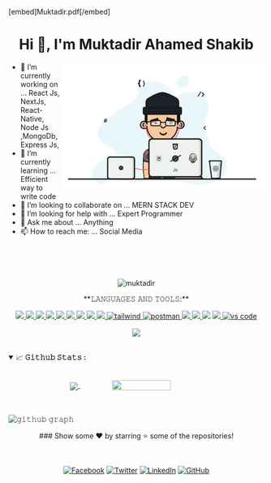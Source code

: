 [embed]Muktadir.pdf[/embed]

<h1 align="center">Hi 👋, I'm Muktadir Ahamed Shakib</h1>

<a target="_blank">
  <img align="right" height="250" width="400" alt="GIF" src="image.gif">
</a>

- 🔭 I’m currently working on ... React Js, NextJs, React-Native, Node Js ,MongoDb, Express Js,
- 🌱 I’m currently learning ... Efficient way to write code
- 👯 I’m looking to collaborate on ... MERN STACK DEV
- 🤔 I’m looking for help with ... Expert Programmer
- 💬 Ask me about ... Anything
- 📫 How to reach me: ... Social Media

<br><br><br>

<p align="center"> <img src="https://komarev.com/ghpvc/?username=Shakib448" alt="muktadir" /> </p>

<p align="center">**𝙻𝙰𝙽𝙶𝚄𝙰𝙶𝙴𝚂 𝙰𝙽𝙳 𝚃𝙾𝙾𝙻𝚂:**</p>  
<p align="center">
    <a href="https://developer.mozilla.org/en-US/docs/Web/JavaScript" target="_blank"> <img src="https://img.icons8.com/color/48/000000/javascript--v2.png"/> </a> 
   <a href="https://www.mongodb.com/" target="_blank"> <img src="https://img.icons8.com/color/48/000000/mongodb.png"/> </a> 
    <a href="https://firebase.google.com/" target="_blank"> <img src="https://img.icons8.com/color/48/000000/firebase.png"/> </a>  
    <a href="https://nodejs.org/en/" target="_blank"> <img src="https://img.icons8.com/fluency/48/000000/node-js.png"/> </a>  
    <a href="https://reactjs.org/" target="_blank"> <img src="https://img.icons8.com/dusk/48/000000/react.png"/> </a>  
    <a href="https://nextjs.org">
    <img src="https://assets.vercel.com/image/upload/v1607554385/repositories/next-js/next-logo.png" height="48">
    </a>
    <a href="https://redux.js.org/" target="_blank"> <img src="https://img.icons8.com/color/48/000000/redux"/> </a> 
    <a href="https://mui.com/" target="_blank"> <img src="https://img.icons8.com/color/48/000000/material-ui.png"/> </a> 
    <a href="https://getbootstrap.com" target="_blank"> <img src="https://img.icons8.com/color/48/000000/bootstrap.png"/> </a> 
    <a href="https://tailwindcss.com/" target="_blank"> <img src="https://www.vectorlogo.zone/logos/tailwindcss/tailwindcss-icon.svg" alt="tailwind" width="40" height="40"/> </a>
    <a href="https://postman.com" target="_blank"> <img src="https://www.vectorlogo.zone/logos/getpostman/getpostman-icon.svg" alt="postman" width="45" height="45"/> </a>   
    <a href="https://git-scm.com/" target="_blank"> <img src="https://img.icons8.com/color/48/000000/git.png"/> </a> 
    <a href="https://graphql.org/" target="_blank"><img src="https://img.icons8.com/color/48/000000/graphql.png"/> </a>
    <a href="https://github.com/Shakib448" target="_blank"> <img src="https://img.icons8.com/color/48/000000/github--v3.png"/></a> 
    <a href="https://www.figma.com/" target="_blank"> <img src="https://img.icons8.com/color/48/000000/figma--v2.png"/> </a>
    <a href="https://code.visualstudio.com/" target="_blank">     <img src="https://www.vectorlogo.zone/logos/visualstudio_code/visualstudio_code-icon.svg" alt="vs code" width="40" height="40"/> </a>
 </P>
 
 <p align="center">
<a> <img align="center" src="https://github-readme-streak-stats.herokuapp.com/?user=Shakib448&theme=dark&hide_border=true"/> </a>
</p> 
<br>

<details open="">
<summary>
  <g-emoji class="g-emoji" alias="chart_with_upwards_trend" fallback-src="https://github.githubassets.com/images/icons/emoji/unicode/1f4c8.png">📈</g-emoji>
  <strong>𝙶𝚒𝚝𝚑𝚞𝚋 𝚂𝚝𝚊𝚝𝚜 : </strong>
</summary>
<br>

<p align="center">
  <a href="https://github.com/Shakib448">
    <img align="center" width="50%" src="https://github-readme-stats.vercel.app/api?username=Shakib448&show_icons=true&hide_border=true&title_color=94b4a4&amp&icon_color=FFFFFF&amp&text_color=FFFFFF&amp&bg_color=000000&count_private=true&include_all_commits=true"/>
  </a>
  <a href="https://github.com/Shakib448">
    <img align="center" height="50%" width="48%" src="https://github-readme-stats.vercel.app/api/top-langs/?username=Shakib448&text_color=FFFFFF&bg_color=000000&title_color=94b4a4&langs_count=15&layout=compact&hide_border=true" />
  </a>
</p>
</details>
<br>

![𝚐𝚒𝚝𝚑𝚞𝚋 𝚐𝚛𝚊𝚙𝚑](https://activity-graph.herokuapp.com/graph?username=Shakib448&theme=react-dark&hide_border=true&area=true)
<br/>

<p align="center"> ### Show some ❤️ by starring ⭐ some of the repositories!</p>
<br>
<p  align="center">
<a href="https://www.facebook.com/shakib.ahmed.334839/" target="_blank"><img src="https://raw.githubusercontent.com/arturssmirnovs/arturssmirnovs/master/fb.png" alt="Facebook" width="30"></a>
<a href="https://twitter.com/muktadir_shakib" target="_blank"><img src="https://raw.githubusercontent.com/arturssmirnovs/arturssmirnovs/master/tw.png" alt="Twitter" width="30"></a>
<a href="https://www.linkedin.com/in/muktadir-ahmed-shakib-227795179/" target="_blank"><img src="https://raw.githubusercontent.com/arturssmirnovs/arturssmirnovs/master/in.png" alt="LinkedIn" width="30"></a>
<a href="https://github.com/Shakib448" target="_blank"><img src="https://raw.githubusercontent.com/arturssmirnovs/arturssmirnovs/master/git.png" alt="GitHub" width="30"></a>
</p>
